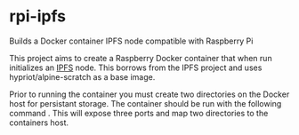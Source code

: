 # rpi-ipfs
Builds a Docker container IPFS node compatible with Raspberry Pi

This project aims to create a Raspberry Docker container that when run initializes an [IPFS](https://ipfs.io) node. This borrows from the IPFS project and uses hypriot/alpine-scratch as a base image.

Prior to running the container you must create two directories on the Docker host for persistant storage. The container should be run with the following command <insert command>. This will expose three ports and map two directories to the containers host.
